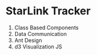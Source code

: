 # StarLink Tracker
1. Class Based Components
2. Data Communication
3. Ant Design
4. d3 Visualization JS
